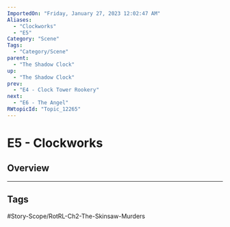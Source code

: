 ```yaml
---
ImportedOn: "Friday, January 27, 2023 12:02:47 AM"
Aliases:
  - "Clockworks"
  - "E5"
Category: "Scene"
Tags:
  - "Category/Scene"
parent:
  - "The Shadow Clock"
up:
  - "The Shadow Clock"
prev:
  - "E4 - Clock Tower Rookery"
next:
  - "E6 - The Angel"
RWtopicId: "Topic_12265"
---
```

# E5 - Clockworks
## Overview

---
## Tags
#Story-Scope/RotRL-Ch2-The-Skinsaw-Murders

